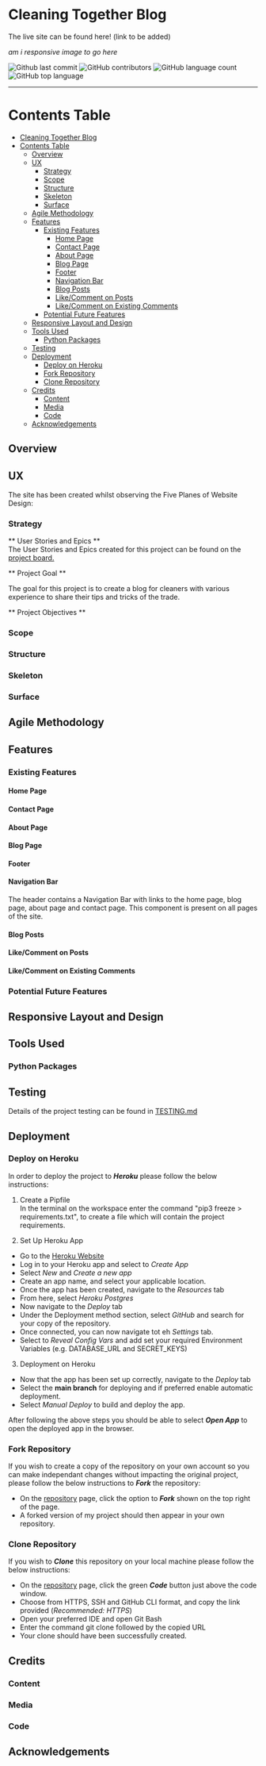 # Cleaning Together Blog

The live site can be found here! (link to be added)

*am i responsive image to go here*

![Github last commit](https://img.shields.io/github/last-commit/TonichaB/cleaning-blog?color=green)
![GitHub contributors](https://img.shields.io/github/contributors/TonichaB/cleaning-blog?color=yellow)
![GitHub language count](https://img.shields.io/github/languages/count/TonichaB/cleaning-blog?color=blue)
![GitHub top language](https://img.shields.io/github/languages/top/TonichaB/cleaning-blog?color=red)
<hr>

# Contents Table

- [Cleaning Together Blog](#cleaning-together-blog)
- [Contents Table](#contents-table)
  - [Overview](#overview)
  - [UX](#ux)
    - [Strategy](#strategy)
    - [Scope](#scope)
    - [Structure](#structure)
    - [Skeleton](#skeleton)
    - [Surface](#surface)
  - [Agile Methodology](#agile-methodology)
  - [Features](#features)
    - [Existing Features](#existing-features)
      - [Home Page](#home-page)
      - [Contact Page](#contact-page)
      - [About Page](#about-page)
      - [Blog Page](#blog-page)
      - [Footer](#footer)
      - [Navigation Bar](#navigation-bar)
      - [Blog Posts](#blog-posts)
      - [Like/Comment on Posts](#likecomment-on-posts)
      - [Like/Comment on Existing Comments](#likecomment-on-existing-comments)
    - [Potential Future Features](#potential-future-features)
  - [Responsive Layout and Design](#responsive-layout-and-design)
  - [Tools Used](#tools-used)
    - [Python Packages](#python-packages)
  - [Testing](#testing)
  - [Deployment](#deployment)
    - [Deploy on Heroku](#deploy-on-heroku)
    - [Fork Repository](#fork-repository)
    - [Clone Repository](#clone-repository)
  - [Credits](#credits)
    - [Content](#content)
    - [Media](#media)
    - [Code](#code)
  - [Acknowledgements](#acknowledgements)

## Overview

## UX

The site has been created whilst observing the Five Planes of Website Design:

### Strategy

** User Stories and Epics **<br>
The User Stories and Epics created for this project can be found on the [project board.]() <br>

** Project Goal ** <br>

The goal for this project is to create a blog for cleaners with various experience to share their tips and tricks of the trade. <br>

** Project Objectives **


### Scope

### Structure

### Skeleton

### Surface

## Agile Methodology

## Features

### Existing Features

#### Home Page

#### Contact Page

#### About Page

#### Blog Page

#### Footer

#### Navigation Bar

The header contains a Navigation Bar with links to the home page, blog page, about page and contact page. This component is present on all pages of the site.

#### Blog Posts

#### Like/Comment on Posts

#### Like/Comment on Existing Comments

### Potential Future Features

## Responsive Layout and Design

## Tools Used

### Python Packages

## Testing

Details of the project testing can be found in [TESTING.md](TESTING.md)

## Deployment

### Deploy on Heroku

In order to deploy the project to ***Heroku*** please follow the below instructions:

1. Create a Pipfile <br>
In the terminal on the workspace enter the command "pip3 freeze > requirements.txt", to create a file which will contain the project requirements.

2. Set Up Heroku App
  - Go to the [Heroku Website]()
  - Log in to your Heroku app and select to *Create App*
  - Select *New* and *Create a new app*
  - Create an app name, and select your applicable location.
  - Once the app has been created, navigate to the *Resources* tab
  - From here, select *Heroku Postgres*
  - Now navigate to the *Deploy* tab
  - Under the Deployment method section, select *GitHub* and search for your copy of the repository.
  - Once connected, you can now navigate tot eh *Settings* tab.
  - Select to *Reveal Config Vars* and add set your required Environment Variables (e.g. DATABASE_URL and SECRET_KEYS)

3. Deployment on Heroku
  - Now that the app has been set up correctly, navigate to the *Deploy* tab
  - Select the **main branch** for deploying and if preferred enable automatic deployment.
  - Select *Manual Deploy* to build and deploy the app.

After following the above steps you should be able to select ***Open App*** to open the deployed app in the browser.

### Fork Repository

If you wish to create a copy of the repository on your own account so you can make independant changes without impacting the original project, please follow the below instructions to ***Fork*** the repository:

- On the [repository]() page, click the option to ***Fork*** shown on the top right of the page.
- A forked version of my project should then appear in your own repository.

### Clone Repository

If you wish to ***Clone*** this repository on your local machine please follow the below instructions:

- On the [repository]() page, click the green ***Code*** button just above the code window.
- Choose from HTTPS, SSH and GitHub CLI format, and copy the link provided (*Recommended: HTTPS*)
- Open your preferred IDE and open Git Bash
- Enter the command git clone followed by the copied URL
- Your clone should have been successfully created.

## Credits

### Content

### Media

### Code

## Acknowledgements